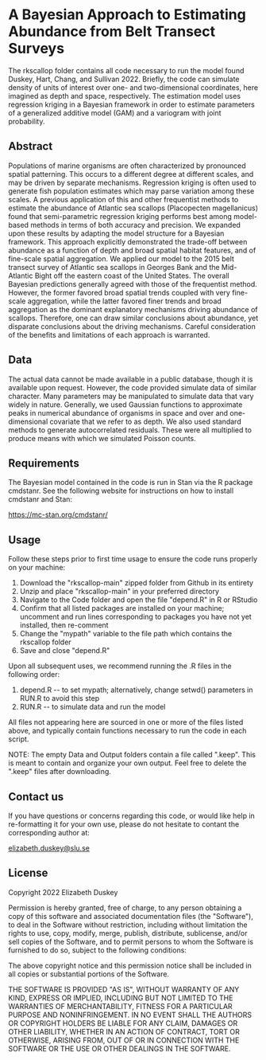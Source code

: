 # A Bayesian Approach to Estimating Abundance from Belt Transect Surveys

The rkscallop folder contains all code necessary to run the model found Duskey, Hart, Chang, and Sullivan 2022.  Briefly, the code can simulate density of units of interest over one- and two-dimensional coordinates, here imagined as depth and space, respectively.  The estimation model uses regression kriging in a Bayesian framework in order to estimate parameters of a generalized additive model (GAM) and a variogram with joint probability.

## Abstract

Populations of marine organisms are often characterized by pronounced spatial patterning.  This occurs to a different degree at different scales, and may be driven by separate mechanisms.  Regression kriging is often used to generate fish population estimates which may parse variation among these scales.  A previous application of this and other frequentist methods to estimate the abundance of Atlantic sea scallops (Placopecten magellanicus) found that semi-parametric regression kriging performs best among model-based methods in terms of both accuracy and precision.  We expanded upon these results by adapting the model structure for a Bayesian framework.  This approach explicitly demonstrated the trade-off between abundance as a function of depth and broad spatial habitat features, and of fine-scale spatial aggregation.  We applied our model to the 2015 belt transect survey of Atlantic sea scallops in Georges Bank and the Mid-Atlantic Bight off the eastern coast of the United States.  The overall Bayesian predictions generally agreed with those of the frequentist method.  However, the former favored broad spatial trends coupled with very fine-scale aggregation, while the latter favored finer trends and broad aggregation as the dominant explanatory mechanisms driving abundance of scallops.  Therefore, one can draw similar conclusions about abundance, yet disparate conclusions about the driving mechanisms.  Careful consideration of the benefits and limitations of each approach is warranted.

## Data

The actual data cannot be made available in a public database, though it is available upon request.  However, the code provided simulate data of similar character.  Many parameters may be manipulated to simulate data that vary widely in nature.  Generally, we used Gaussian functions to approximate peaks in numerical abundance of organisms in space and over and one-dimensional covariate that we refer to as depth.  We also used standard methods to generate autocorrelated residuals.  These were all multiplied to produce means with which we simulated Poisson counts.

## Requirements

The Bayesian model contained in the code is run in Stan via the R package cmdstanr.  See the following website for instructions on how to install cmdstanr and Stan:

https://mc-stan.org/cmdstanr/

## Usage

Follow these steps prior to first time usage to ensure the code runs properly on your machine:

1. Download the "rkscallop-main" zipped folder from Github in its entirety
2. Unzip and place "rkscallop-main" in your preferred directory
3. Navigate to the Code folder and open the file "depend.R" in R or RStudio
4. Confirm that all listed packages are installed on your machine; uncomment and run lines corresponding to packages you have not yet installed, then re-comment
5. Change the "mypath" variable to the file path which contains the rkscallop folder
6. Save and close "depend.R"

Upon all subsequent uses, we recommend running the .R files in the following order:

1. depend.R -- to set mypath; alternatively, change setwd() parameters in RUN.R to avoid this step
2. RUN.R -- to simulate data and run the model

All files not appearing here are sourced in one or more of the files listed above, and typically contain functions necessary to run the code in each script.

NOTE: The empty Data and Output folders contain a file called ".keep".  This is meant to contain and organize your own output.  Feel free to delete the ".keep" files after downloading.

## Contact us

If you have questions or concerns regarding this code, or would like help in re-formatting it for your own use, please do not hesitate to contant the corresponding author at:

elizabeth.duskey@slu.se

## License

Copyright 2022 Elizabeth Duskey

Permission is hereby granted, free of charge, to any person obtaining a copy of this software and associated documentation files (the "Software"), to deal in the Software without restriction, including without limitation the rights to use, copy, modify, merge, publish, distribute, sublicense, and/or sell copies of the Software, and to permit persons to whom the Software is furnished to do so, subject to the following conditions:

The above copyright notice and this permission notice shall be included in all copies or substantial portions of the Software.

THE SOFTWARE IS PROVIDED "AS IS", WITHOUT WARRANTY OF ANY KIND, EXPRESS OR IMPLIED, INCLUDING BUT NOT LIMITED TO THE WARRANTIES OF MERCHANTABILITY, FITNESS FOR A PARTICULAR PURPOSE AND NONINFRINGEMENT. IN NO EVENT SHALL THE AUTHORS OR COPYRIGHT HOLDERS BE LIABLE FOR ANY CLAIM, DAMAGES OR OTHER LIABILITY, WHETHER IN AN ACTION OF CONTRACT, TORT OR OTHERWISE, ARISING FROM, OUT OF OR IN CONNECTION WITH THE SOFTWARE OR THE USE OR OTHER DEALINGS IN THE SOFTWARE.
